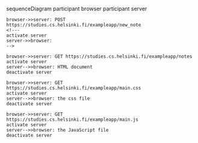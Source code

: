 sequenceDiagram
	participant browser
	participant server

	browser->>server: POST https://studies.cs.helsinki.fi/exampleapp/new_note
	<!--- 
	activate server
	server->>browser: 
	-->

	browser->>server: GET https://studies.cs.helsinki.fi/exampleapp/notes
    activate server
    server-->>browser: HTML document
    deactivate server

    browser->>server: GET https://studies.cs.helsinki.fi/exampleapp/main.css
    activate server
    server-->>browser: the css file
    deactivate server

    browser->>server: GET https://studies.cs.helsinki.fi/exampleapp/main.js
    activate server
    server-->>browser: the JavaScript file
    deactivate server